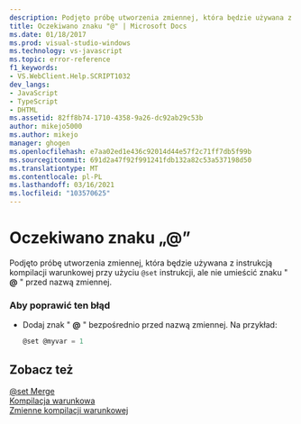 ```yaml
---
description: Podjęto próbę utworzenia zmiennej, która będzie używana z instrukcją kompilacji warunkowej przy użyciu @set instrukcji, ale nie umieścić znaku @ przed nazwą zmiennej.
title: Oczekiwano znaku "@" | Microsoft Docs
ms.date: 01/18/2017
ms.prod: visual-studio-windows
ms.technology: vs-javascript
ms.topic: error-reference
f1_keywords:
- VS.WebClient.Help.SCRIPT1032
dev_langs:
- JavaScript
- TypeScript
- DHTML
ms.assetid: 82ff8b74-1710-4358-9a26-dc92ab29c53b
author: mikejo5000
ms.author: mikejo
manager: ghogen
ms.openlocfilehash: e7aa02ed1e436c92014d44e57f2c71ff7db5f99b
ms.sourcegitcommit: 691d2a47f92f991241fdb132a82c53a537198d50
ms.translationtype: MT
ms.contentlocale: pl-PL
ms.lasthandoff: 03/16/2021
ms.locfileid: "103570625"
---
```

# <a name="expected-"></a>Oczekiwano znaku „\@”
Podjęto próbę utworzenia zmiennej, która będzie używana z instrukcją kompilacji warunkowej przy użyciu `@set` instrukcji, ale nie umieścić znaku " **@** " przed nazwą zmiennej.  
  
### <a name="to-correct-this-error"></a>Aby poprawić ten błąd  
  
- Dodaj znak " **@** " bezpośrednio przed nazwą zmiennej. Na przykład:  
  
    ```JavaScript  
    @set @myvar = 1  
    ```  
  
## <a name="see-also"></a>Zobacz też  
 [@set Merge](https://developer.mozilla.org/docs/Archive/Web/JavaScript/Microsoft_Extensions/at-set)   
 [Kompilacja warunkowa](/previous-versions/windows/internet-explorer/ie-developer/scripting-articles/121hztk3(v=vs.84))   
 [Zmienne kompilacji warunkowej](/previous-versions/windows/internet-explorer/ie-developer/scripting-articles/s59bkzce(v=vs.84))
